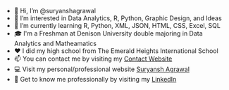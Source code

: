 - 👋 Hi, I’m @suryanshagrawal
- 👀 I’m interested in Data Analytics, R, Python, Graphic Design, and Ideas
- 🌱 I’m currently learning R, Python, XML, JSON, HTML, CSS, Excel, SQL
- 🎓 I'm a Freshman at <a herf="denison.edu">Denison University</a> double majoring in Data Analytics and Matheamatics
- ❤️ I did my high school from <a herf="https://emeraldheights.edu.in">The Emerald Heights International School</a>
- 📫 You can contact me by visiting my <a href="https://www.poplme.co/suryansh04">Contact Website</a>
- 💻 Visit my personal/professional website <a href="https://www.suryanshagrawal.com">Suryansh Agrawal</a>
- 🤝 Get to know me professionally by visiting my <a href="https://www.linkedin.com/in/suryanshagrawal/">LinkedIn</a>


<!---
suryanshagrawal/suryanshagrawal is a ✨ special ✨ repository because its `README.md` (this file) appears on your GitHub profile.
You can click the Preview link to take a look at your changes.
--->
